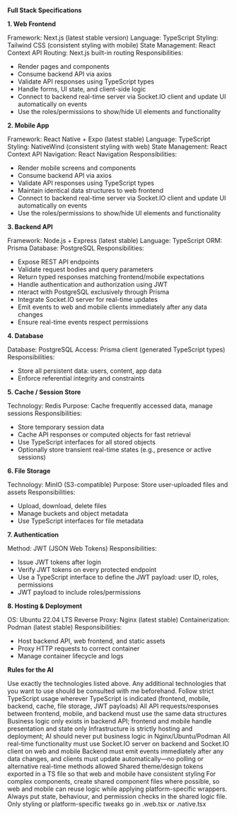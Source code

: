 **Full Stack Specifications**

**1. Web Frontend**

Framework: Next.js (latest stable version)
Language: TypeScript
Styling: Tailwind CSS (consistent styling with mobile)
State Management: React Context API
Routing: Next.js built-in routing
Responsibilities:
- Render pages and components
- Consume backend API via axios
- Validate API responses using TypeScript types
- Handle forms, UI state, and client-side logic
- Connect to backend real-time server via Socket.IO client and update UI automatically on events
- Use the roles/permissions to show/hide UI elements and functionality

**2. Mobile App**

Framework: React Native + Expo (latest stable)
Language: TypeScript
Styling: NativeWind (consistent styling with web)
State Management: React Context API
Navigation: React Navigation
Responsibilities:
- Render mobile screens and components
- Consume backend API via axios
- Validate API responses using TypeScript types
- Maintain identical data structures to web frontend
- Connect to backend real-time server via Socket.IO client and update UI automatically on events
- Use the roles/permissions to show/hide UI elements and functionality

**3. Backend API**

Framework: Node.js + Express (latest stable)
Language: TypeScript
ORM: Prisma
Database: PostgreSQL
Responsibilities:
- Expose REST API endpoints
- Validate request bodies and query parameters
- Return typed responses matching frontend/mobile expectations
- Handle authentication and authorization using JWT
- nteract with PostgreSQL exclusively through Prisma
- Integrate Socket.IO server for real-time updates
- Emit events to web and mobile clients immediately after any data changes
- Ensure real-time events respect permissions

**4. Database**

Database: PostgreSQL
Access: Prisma client (generated TypeScript types)
Responsibilities:
- Store all persistent data: users, content, app data
- Enforce referential integrity and constraints

**5. Cache / Session Store**

Technology: Redis
Purpose: Cache frequently accessed data, manage sessions
Responsibilities:
- Store temporary session data
- Cache API responses or computed objects for fast retrieval
- Use TypeScript interfaces for all stored objects
- Optionally store transient real-time states (e.g., presence or active sessions)

**6. File Storage**

Technology: MinIO (S3-compatible)
Purpose: Store user-uploaded files and assets
Responsibilities:
- Upload, download, delete files
- Manage buckets and object metadata
- Use TypeScript interfaces for file metadata

**7. Authentication**

Method: JWT (JSON Web Tokens)
Responsibilities:
- Issue JWT tokens after login
- Verify JWT tokens on every protected endpoint
- Use a TypeScript interface to define the JWT payload: user ID, roles, permissions
- JWT payload to include roles/permissions

**8. Hosting & Deployment**

OS: Ubuntu 22.04 LTS
Reverse Proxy: Nginx (latest stable)
Containerization: Podman (latest stable)
Responsibilities:
- Host backend API, web frontend, and static assets
- Proxy HTTP requests to correct container
- Manage container lifecycle and logs


**Rules for the AI**

Use exactly the technologies listed above. Any additional technologies that you want to use should be consulted with me beforehand.
Follow strict TypeScript usage wherever TypeScript is indicated (frontend, mobile, backend, cache, file storage, JWT payloads)
All API requests/responses between frontend, mobile, and backend must use the same data structures
Business logic only exists in backend API; frontend and mobile handle presentation and state only
Infrastructure is strictly hosting and deployment; AI should never put business logic in Nginx/Ubuntu/Podman
All real-time functionality must use Socket.IO server on backend and Socket.IO client on web and mobile
Backend must emit events immediately after any data changes, and clients must update automatically—no polling or alternative real-time methods allowed
Shared theme/design tokens exported in a TS file so that web and mobile have consistent styling
For complex components, create shared component files where possible, so web and mobile can reuse logic while applying platform-specific wrappers. Always put state, behaviour, and permission checks in the shared logic file. Only styling or platform-specific tweaks go in .web.tsx or .native.tsx